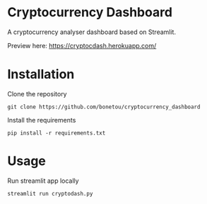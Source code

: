 # Cryptocurrency Dashboard
A cryptocurrency analyser dashboard based on Streamlit.

Preview here: https://cryptocdash.herokuapp.com/

# Installation
Clone the repository
```
git clone https://github.com/bonetou/cryptocurrency_dashboard
```

Install the requirements
```
pip install -r requirements.txt
```

# Usage

Run streamlit app locally

```
streamlit run cryptodash.py
```

